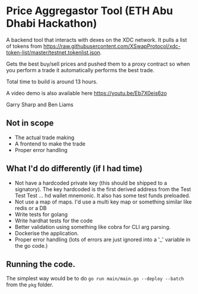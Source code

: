 # Price Aggregastor Tool (ETH Abu Dhabi Hackathon)

A backend tool that interacts with dexes on the XDC network. It pulls a list of tokens from https://raw.githubusercontent.com/XSwapProtocol/xdc-token-list/master/testnet.tokenlist.json.

Gets the best buy/sell prices and pushed them to a proxy contract so when you perform a trade it automatically performs the best trade.

Total time to build is around 13 hours.

A video demo is also available here https://youtu.be/Eb7X0eis6zo

Garry Sharp and Ben Liams

## Not in scope

- The actual trade making
- A frontend to make the trade
- Proper error handling

## What I'd do differently (if I had time)

- Not have a hardcoded private key (this should be shipped to a signatory). The key hardcoded is the first derived address from the Test Test Test ... hd wallet mnemonic. It also has some test funds preloaded.
- Not use a map of maps. I'd use a multi key map or something similar like redis or a DB
- Write tests for golang
- Write hardhat tests for the code
- Better validation using something like cobra for CLI arg parsing.
- Dockerise the application.
- Proper error handling (lots of errors are just ignored into a '\_' variable in the go code.)

## Running the code.

The simplest way would be to do `go run main/main.go --deploy --batch` from the `pkg` folder.
